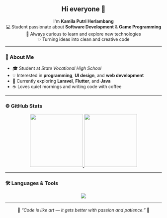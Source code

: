 <h2 align="center">Hi everyone 👋</h2>

<p align="center">
  I'm <b>Kamila Putri Herlambang</b> <br>
  💻 Student passionate about <b>Software Development</b> & <b>Game Programming</b> <br>
  🌱 Always curious to learn and explore new technologies <br>
  ✨ Turning ideas into clean and creative code
</p>

---

### 🧠 About Me
- 🎓 Student at *State Vocational High School*
- 💡 Interested in **programming**, **UI design**, and **web development**
- 🌸 Currently exploring **Laravel**, **Flutter**, and **Java**
- ☕ Loves quiet mornings and writing code with coffee

---

### ⚙️ GitHub Stats
<p align="center">
  <a href="https://github.com/kamilaap">
    <img height="170em" src="https://github-readme-stats-eight-theta.vercel.app/api?username=kamilaap&show_icons=true&theme=tokyonight&include_all_commits=true&count_private=true"/>
    <img height="170em" src="https://github-readme-stats-eight-theta.vercel.app/api/top-langs/?username=kamilaap&layout=compact&langs_count=8&theme=tokyonight"/>
  </a>
</p>

---

### 🛠️ Languages & Tools
<p align="center">
  <img src="https://skillicons.dev/icons?i=html,css,php,laravel,flutter,dart,java,mysql,git,github,vscode,figma" />
</p>

---

<p align="center">
  🌼 <i>“Code is like art — it gets better with passion and patience.”</i> 🌼
</p>
